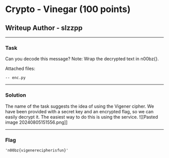 # Crypto - Vinegar (100 points)
## Writeup Author - slzzpp

---
### Task
Can you decode this message? Note: Wrap the decrypted text in n00bz{}.

Attached files:
```
-- enc.py
```

---
### Solution
The name of the task suggests the idea of using the Vigener cipher. We have been provided with a secret key and an encrypted flag, so we can easily decrypt it. The easiest way to do this is using the service.
![[Pasted image 20240805151556.png]]

---
### Flag

```
'n00bz{vigenerecipherisfun}'
```